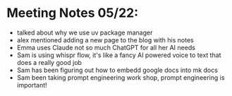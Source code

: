 # Meeting Notes 05/22:

* talked about why we use uv package manager
* alex mentioned adding a new page to the blog with his notes
* Emma uses Claude not so much ChatGPT for all her AI needs
* Sam is using whispr flow, it's like a fancy AI powered voice to text that does a really good job
* Sam has been figuring out how to embedd google docs into mk docs
* Sam been taking prompt engineering work shop, prompt engineering is important!